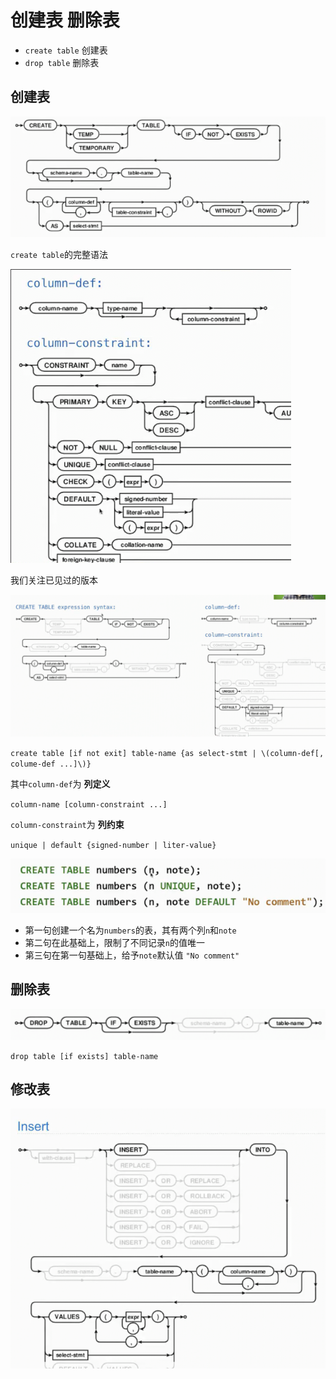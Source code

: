 # 创建表 删除表

* `create table` 创建表
* `drop table` 删除表

## 创建表

![](img/6ab816a6.png)

`create table`的完整语法

![](img/c2514a2c.png)

我们关注已见过的版本

![](img/e3d6da6d.png)

`create table [if not exit] table-name {as select-stmt | \(column-def[, colume-def ...]\)}` 

其中`column-def`为 **列定义**

`column-name [column-constraint ...]`

`column-constraint`为 **列约束**

`unique | default {signed-number | liter-value}`

![](img/831aaf8c.png)

* 第一句创建一个名为`numbers`的表，其有两个列`n`和`note`
* 第二句在此基础上，限制了不同记录`n`的值唯一
* 第三句在第一句基础上，给予`note`默认值 `"No comment"`

## 删除表

![](img/aa189f8c.png)

`drop table [if exists] table-name`

## 修改表

![](img/a770cbfe.png)


